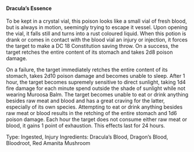 #### Dracula’s Essence
To be kept in a crystal vial, this poison looks like a small vial of fresh blood, but is always in motion, seemingly trying to escape it vessel. Upon opening the vial, it falls still and turns into a rust coloured liquid. When this potion is drank or comes in contact with the blood vial an injury or injection, it forces the target to make a DC 18 Constitution saving throw. On a success, the target retches the entire content of its stomach and takes 2d8 poison damage.

On a failure, the target immediately retches the entire content of its stomach, takes 2d10 poison damage and becomes unable to sleep. After 1 hour, the target becomes supremely sensitive to direct sunlight, taking 1d4 fire damage for each minute spend outside the shade of sunlight while not wearing Muroosa Balm. The target becomes unable to eat or drink anything besides raw meat and blood and has a great craving for the latter, especially of its own species. Attempting to eat or drink anything besides raw meat or blood results in the retching of the entire stomach and 1d6 poison damage. Each hour the target does not consume either raw meat or blood, it gains 1 point of exhaustion. This effects last for 24 hours.

Type: Ingested, Injury
Ingredients: Dracula’s Blood, Dragon’s Blood, Bloodroot, Red Amanita Mushroom